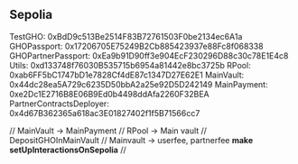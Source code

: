 ## Sepolia

TestGHO: 0xBdD9c513Be2514F83B72761503F0be2134ec6A1a
GHOPassport: 0x17206705E75249B2Cb885423937e88Fc8f068338
GHOPartnerPassport: 0xEa9b91D90ff3e904EcF230296D88c30c78E1E4c8
Utils: 0xd133748f76030B535715b6954a81442e8bc3725b
RPool: 0xab6FF5bC1747bD1e7828Cf4dE87c1347D27E62E1
MainVault: 0x44dc28ea5A729c6235D50bbA2a25e92D5D242149
MainPayment: 0xe2Dc1E2716B8E06B9Ed0b4498ddAfa2260F32BEA
PartnerContractsDeployer: 0x4d67B362365a618ac3E01827402f1f5B71566cc7




// MainVault -> MainPayment
// RPool -> Main vault 
// DepositGHOInMainVault
// Mainvault -> userfee, partnerfee
**make setUpInteractionsOnSepolia**
//